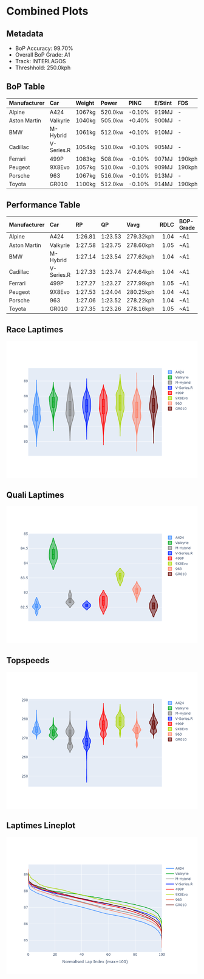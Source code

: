# Combined Plots

## Metadata

- BoP Accuracy: 99.70%
- Overall BoP Grade: A1
- Track: INTERLAGOS
- Threshhold: 250.0kph

## BoP Table
| Manufacturer   | Car        | Weight   | Power   | PINC   | E/Stint   | FDS    | RDP    | QDP    | TDP    |
|:---------------|:-----------|:---------|:--------|:-------|:----------|:-------|:-------|:-------|:-------|
| Alpine         | A424       | 1067kg   | 520.0kw | -0.10% | 919MJ     | -      | 52.35% | 61.85% | 27.84% |
| Aston Martin   | Valkyrie   | 1040kg   | 505.0kw | +0.40% | 900MJ     | -      | 53.59% | 53.33% | 21.51% |
| BMW            | M-Hybrid   | 1061kg   | 512.0kw | +0.10% | 910MJ     | -      | 53.26% | 57.23% | 34.54% |
| Cadillac       | V-Series.R | 1054kg   | 510.0kw | +0.10% | 905MJ     | -      | 47.80% | 56.73% | 19.63% |
| Ferrari        | 499P       | 1083kg   | 508.0kw | -0.10% | 907MJ     | 190kph | 53.02% | 42.32% | 9.88%  |
| Peugeot        | 9X8Evo     | 1057kg   | 510.0kw | -0.10% | 909MJ     | 190kph | 48.47% | 51.26% | 16.02% |
| Porsche        | 963        | 1067kg   | 516.0kw | -0.10% | 913MJ     | -      | 50.87% | 45.25% | 30.77% |
| Toyota         | GR010      | 1100kg   | 512.0kw | -0.10% | 914MJ     | 190kph | 52.43% | 57.12% | 12.82% |

## Performance Table
| Manufacturer   | Car        | RP      | QP      | Vavg      |   RDLC | BOP-Grade   | Match   |
|:---------------|:-----------|:--------|:--------|:----------|-------:|:------------|:--------|
| Alpine         | A424       | 1:26.81 | 1:23.53 | 279.32kph |   1.04 | ~A1         | 99.61%  |
| Aston Martin   | Valkyrie   | 1:27.58 | 1:23.75 | 278.60kph |   1.05 | ~A1         | 100.00% |
| BMW            | M-Hybrid   | 1:27.14 | 1:23.54 | 277.62kph |   1.04 | ~A1         | 100.00% |
| Cadillac       | V-Series.R | 1:27.33 | 1:23.74 | 274.64kph |   1.04 | ~A1         | 99.96%  |
| Ferrari        | 499P       | 1:27.27 | 1:23.27 | 277.99kph |   1.05 | ~A1         | 99.83%  |
| Peugeot        | 9X8Evo     | 1:27.53 | 1:24.04 | 280.25kph |   1.04 | ~A1         | 98.62%  |
| Porsche        | 963        | 1:27.06 | 1:23.52 | 278.22kph |   1.04 | ~A1         | 99.81%  |
| Toyota         | GR010      | 1:27.35 | 1:23.26 | 278.16kph |   1.05 | ~A1         | 99.76%  |

## Race Laptimes
![Race Laptimes](images/race_violin.png)

## Quali Laptimes
![Quali Laptimes](images/quali_violin.png)

## Topspeeds
![Topspeeds](images/topspeed_violin.png)

## Laptimes Lineplot
![Laptimes Lineplot](images/laptime_line.png)

